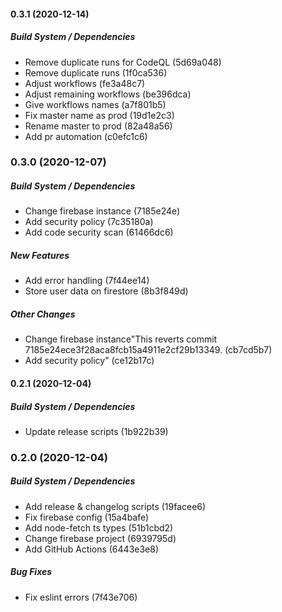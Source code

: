 #### 0.3.1 (2020-12-14)

##### Build System / Dependencies

*  Remove duplicate runs for CodeQL (5d69a048)
*  Remove duplicate runs (1f0ca536)
*  Adjust workflows (fe3a48c7)
*  Adjust remaining workflows (be396dca)
*  Give workflows names (a7f801b5)
*  Fix master name as prod (19d1e2c3)
*  Rename master to prod (82a48a56)
*  Add pr automation (c0efc1c6)

### 0.3.0 (2020-12-07)

##### Build System / Dependencies

*  Change firebase instance (7185e24e)
*  Add security policy (7c35180a)
*  Add code security scan (61466dc6)

##### New Features

*  Add error handling (7f44ee14)
*  Store user data on firestore (8b3f849d)

##### Other Changes

*  Change firebase instance"This reverts commit 7185e24ece3f28aca8fcb15a4911e2cf29b13349. (cb7cd5b7)
*  Add security policy" (ce12b17c)

#### 0.2.1 (2020-12-04)

##### Build System / Dependencies

*  Update release scripts (1b922b39)

### 0.2.0 (2020-12-04)

##### Build System / Dependencies

*  Add release & changelog scripts (19facee6)
*  Fix firebase config (15a4bafe)
*  Add node-fetch ts types (51b1cbd2)
*  Change firebase project (6939795d)
*  Add GitHub Actions (6443e3e8)

##### Bug Fixes

*  Fix eslint errors (7f43e706)

